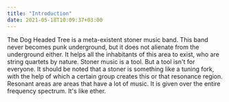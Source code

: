 ```yaml
---
title: "Introduction"
date: 2021-05-18T10:09:37+03:00
---
```


The Dog Headed Tree is a meta-existent stoner music band. This band never becomes punk underground, but it does not alienate from the underground either. It helps all the inhabitants of this area to exist, who are string quartets by nature. Stoner music is a tool. But a tool isn't for everyone. It should be noted that a stoner is something like a tuning fork, with the help of which a certain group creates this or that resonance region. Resonant areas are areas that have a lot of music. It is given over the entire frequency spectrum. It's like ether. 